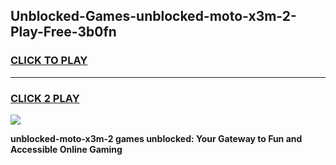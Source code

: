 
## Unblocked-Games-unblocked-moto-x3m-2-Play-Free-3b0fn
<h3>
<a href="https://premium76.site?title=unblocked-moto-x3m-2&ref=19M">CLICK TO PLAY</a></h3>
<hr>

<h3>
<a href="https://premium76.site?title=unblocked-moto-x3m-2&ref=19M">CLICK 2 PLAY</a>
  
</h3>

<a href="https://premium76.site?title=unblocked-moto-x3m-2&ref=19M"><img src="https://clearcache.store/games.png"></a>


**unblocked-moto-x3m-2 games unblocked: Your Gateway to Fun and Accessible Online Gaming**
